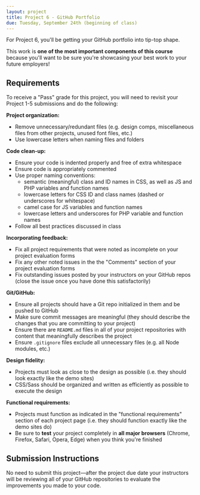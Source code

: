 ```yaml
---
layout: project
title: Project 6 - GitHub Portfolio
due: Tuesday, September 24th (beginning of class)
---
```


For Project 6, you'll be getting your GitHub portfolio into tip-top shape.

This work is **one of the most important components of this course** because you'll want to be sure you're showcasing your best work to your future employers!

## Requirements

To receive a "Pass" grade for this project, you will need to revisit your Project 1-5 submissions and do the following:

**Project organization:**

* Remove unnecessary/redundant files (e.g. design comps, miscellaneous files from other projects, unused font files, etc.)
* Use lowercase letters when naming files and folders

**Code clean-up:**

* Ensure your code is indented properly and free of extra whitespace
* Ensure code is appropriately commented
* Use proper naming conventions:
  * semantic (meaningful) class and ID names in CSS, as well as JS and PHP variables and function names
  * lowercase letters for CSS ID and class names (dashed or underscores for whitespace)
  * camel case for JS variables and function names
  * lowercase letters and underscores for PHP variable and function names
* Follow all best practices discussed in class

**Incorporating feedback:**

* Fix all project requirements that were noted as incomplete on your project evaluation forms
* Fix any other noted issues in the the "Comments" section of your project evaluation forms
* Fix outstanding issues posted by your instructors on your GitHub repos (close the issue once you have done this satisfactorily)

**Git/GitHub:**

* Ensure all projects should have a Git repo initialized in them and be pushed to GitHub
* Make sure commit messages are meaningful (they should describe the changes that you are committing to your project)
* Ensure there are `README.md` files in all of your project repositories with content that meaningfully describes the project
* Ensure `.gitignore` files exclude all unnecessary files (e.g. all Node modules, etc.)

**Design fidelity:**

* Projects must look as close to the design as possible (i.e. they should look exactly like the demo sites)
* CSS/Sass should be organized and written as efficiently as possible to execute the design

**Functional requirements:**

* Projects must function as indicated in the "functional requirements" section of each project page (i.e. they should function exactly like the demo sites do)
* Be sure to **test** your project completely in **all major browsers** (Chrome, Firefox, Safari, Opera, Edge) when you think you're finished

## Submission Instructions

No need to submit this project&mdash;after the project due date your instructors will be reviewing all of your GitHub repositories to evaluate the improvements you made to your code.
